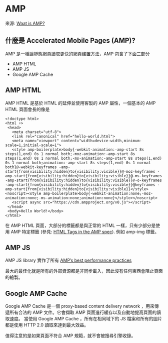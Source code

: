 # AMP

來源: <a href='https://www.ampproject.org/docs/get_started/about-amp.html'>Waat is AMP?</a>

## 什麼是 Accelerated Mobile Pages (AMP)?

AMP 是一種讓靜態網頁讀取更快的網頁建置方法，AMP 包含了下面三部分

* AMP HTML
* AMP JS
* Google AMP Cache

## AMP HTML

AMP HTML 是基於 HTML 的延伸並使用客製的 AMP 屬性，一個基本的 AMP HTML 頁面會長的像是

```
<!doctype html>
<html ⚡>
 <head>
   <meta charset="utf-8">
   <link rel="canonical" href="hello-world.html">
   <meta name="viewport" content="width=device-width,minimum-scale=1,initial-scale=1">
   <style amp-boilerplate>body{-webkit-animation:-amp-start 8s steps(1,end) 0s 1 normal both;-moz-animation:-amp-start 8s steps(1,end) 0s 1 normal both;-ms-animation:-amp-start 8s steps(1,end) 0s 1 normal both;animation:-amp-start 8s steps(1,end) 0s 1 normal both}@-webkit-keyframes -amp-start{from{visibility:hidden}to{visibility:visible}}@-moz-keyframes -amp-start{from{visibility:hidden}to{visibility:visible}}@-ms-keyframes -amp-start{from{visibility:hidden}to{visibility:visible}}@-o-keyframes -amp-start{from{visibility:hidden}to{visibility:visible}}@keyframes -amp-start{from{visibility:hidden}to{visibility:visible}}</style><noscript><style amp-boilerplate>body{-webkit-animation:none;-moz-animation:none;-ms-animation:none;animation:none}</style></noscript>
   <script async src="https://cdn.ampproject.org/v0.js"></script>
 </head>
 <body>Hello World!</body>
</html>
```

在 AMP HTML 頁面，大部分的標籤都是與正常的 HTML 一樣，只有少部分是使用 AMP 特定標籤 (參見: <a href='https://github.com/ampproject/amphtml/blob/master/spec/amp-html-format.md'>HTML Tags in the AMP spec</a>). 例如 amp-img 標籤。

## AMP JS

AMP JS library 實作了所有 <a href='https://www.ampproject.org/docs/get_started/technical_overview.html'>AMP’s best performance practices</a>

最大的最佳化就是所有的外部資源都是非同步載入，因此沒有任何東西會阻止頁面的繪製。

## Google AMP Cache

Google AMP Cache 是一個 proxy-based content delivery network ，用來傳遞所有合法的 AMP 文件。它會擷取 AMP 頁面進行緩存以及自動地提高頁面的讀取速度。 當使用 Google AMP Cache ，所有在相同域下的 JS 檔案和所有的圖片都是使用 HTTP 2.0 讀取來達到最大效益。

值得注意的是如果頁面不符合 AMP 規範，就不會被搜尋引擎收錄。



